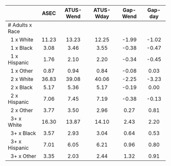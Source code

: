 
|                      |         ASEC |    ATUS-Wend |    ATUS-Wday |     Gap-Wend |      Gap-day |
| -------------------- | :----------: | :----------: | :----------: | :----------: | :----------: |
| # Adults x Race      |              |              |              |              |              |
| &nbsp;&nbsp;1 x White |        11.23 |        13.23 |        12.25 |        -1.99 |        -1.02 |
| &nbsp;&nbsp;1 x Black |         3.08 |         3.46 |         3.55 |        -0.38 |        -0.47 |
| &nbsp;&nbsp;1 x Hispanic |         1.76 |         2.10 |         2.20 |        -0.34 |        -0.45 |
| &nbsp;&nbsp;1 x Other |         0.87 |         0.94 |         0.84 |        -0.08 |         0.03 |
| &nbsp;&nbsp;2 x White |        36.83 |        39.08 |        40.06 |        -2.25 |        -3.23 |
| &nbsp;&nbsp;2 x Black |         5.17 |         5.36 |         5.17 |        -0.19 |         0.00 |
| &nbsp;&nbsp;2 x Hispanic |         7.06 |         7.45 |         7.19 |        -0.38 |        -0.13 |
| &nbsp;&nbsp;2 x Other |         3.77 |         3.50 |         2.96 |         0.27 |         0.81 |
| &nbsp;&nbsp;3+ x White |        16.30 |        13.87 |        14.10 |         2.43 |         2.20 |
| &nbsp;&nbsp;3+ x Black |         3.57 |         2.93 |         3.04 |         0.64 |         0.53 |
| &nbsp;&nbsp;3+ x Hispanic |         7.01 |         6.05 |         6.21 |         0.96 |         0.80 |
| &nbsp;&nbsp;3+ x Other |         3.35 |         2.03 |         2.44 |         1.32 |         0.91 |


